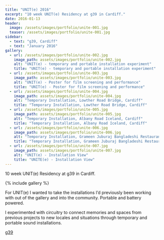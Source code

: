 ```yaml
---
title: "UNIT(e) 2016"
excerpt: "10 week UNIT(e) Residency at g39 in Cardiff."
date: 2016-01-13
header:
  image: /assets/images/portfolio/unite-001.jpg
  teaser: /assets/images/portfolio/unite-001.jpg
sidebar:
  - text: "g39, Cardiff"
  - text: "January 2016"
gallery:
  - url: /assets/images/portfolio/unite-002.jpg
    image_path: assets/images/portfolio/unite-002.jpg
    alt: "UNIT(e) - temporary and portable installation experiment"
    title: "UNIT(e) - temporary and portable installation experiment"
  - url: /assets/images/portfolio/unite-003.jpg
    image_path: assets/images/portfolio/unite-003.jpg
    alt: "UNIT(e) - Poster for film screening and performance"
    title: "UNIT(e) - Poster for film screening and performance"
  - url: /assets/images/portfolio/unite-004.jpg
    image_path: assets/images/portfolio/unite-004.jpg
    alt: "Temporary Installation, Lowther Road Bridge, Cardiff"
    title: "Temporary Installation, Lowther Road Bridge, Cardiff"
  - url: /assets/images/portfolio/unite-005.jpg
    image_path: assets/images/portfolio/unite-005.jpg
    alt: "Temporary Installation, Albany Road Iceland, Cardiff"
    title: "Temporary Installation, Albany Road Iceland, Cardiff"
  - url: /assets/images/portfolio/unite-006.jpg
    image_path: assets/images/portfolio/unite-006.jpg
    alt: "Temporary Installation, Grameen Juburaj Bangladeshi Restaurant, Cardiff"
    title: "Temporary Installation, Grameen Juburaj Bangladeshi Restaurant, Cardiff"
  - url: /assets/images/portfolio/unite-007.jpg
    image_path: assets/images/portfolio/unite-007.jpg
    alt: "UNIT(e) - Installation View"
    title: "UNITE(e) - Installation View"
---
```

10 week UNIT(e) Residency at g39 in Cardiff.

{% include gallery %}

For UNIT(e) I wanted to take the installations I’d previously been working with out of the gallery and into the community. Portable and battery powered.

I experimented with circuitry to connect memories and spaces from previous projects to new locales and situations through temporary and portable sound installations.

[g39](http://www.g39.org/cgi-bin/website.cgi?place=exhibitions&id=4975)
